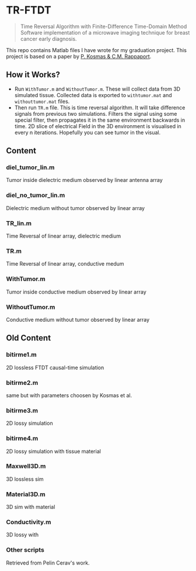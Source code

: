 # TR-FTDT
> Time Reversal Algorithm with Finite-Difference Time-Domain Method
Software implementation of a microwave imaging technique for breast cancer early diagnosis. 

This repo contains Matlab files I have wrote for my graduation project. This project is based on a paper by [P. Kosmas & C.M. Rappaport](https://ieeexplore.ieee.org/document/1463350).

## How it Works?

- Run `WithTumor.m` and `WithoutTumor.m`. These will collect data from 3D simulated tissue. Collected data is exported to `withtumor.mat` and `withouttumor.mat` files.
- Then run `TR.m` file. This is time reversal algorithm. It will take difference signals from previous two simulations. Filters the signal using some special filter, then propagates it in the same environment backwards in time. 2D slice of electrical Field in the 3D environment is visualised in every n iterations. Hopefully you can see tumor in the visual.

## Content

### diel_tumor_lin.m

Tumor inside dielectric medium observed by linear antenna array

### diel_no_tumor_lin.m

Dielectric medium without tumor observed by linear array

### TR_lin.m

Time Reversal of linear array, dielectric medium

### TR.m

Time Reversal of linear array, conductive medum

### WithTumor.m

Tumor inside conductive medium observed by linear array

### WithoutTumor.m

Conductive medium without tumor observed by linear array


## Old Content

### bitirme1.m

2D lossless FTDT causal-time simulation

### bitirme2.m

same but with parameters choosen by Kosmas et al.

### bitirme3.m

2D lossy simulation

### bitirme4.m

2D lossy simulation with tissue material

### Maxwell3D.m

3D lossless sim

### Material3D.m

3D sim with material

### Conductivity.m

3D lossy with

### Other scripts

Retrieved from Pelin Cerav's work. 


